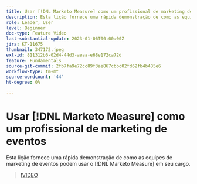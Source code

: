 ```yaml
---
title: Usar [!DNL Marketo Measure] como um profissional de marketing de eventos
description: Esta lição fornece uma rápida demonstração de como as equipes de marketing de eventos podem usar o [!DNL Marketo Measure] em seu cargo.
role: Leader, User
level: Beginner
doc-type: Feature Video
last-substantial-update: 2023-01-06T00:00:00Z
jira: KT-11675
thumbnail: 347172.jpeg
exl-id: 811312b6-02d4-44d3-aeaa-e68e172ca72d
feature: Fundamentals
source-git-commit: 2fb7fa9e72cc89f3ae867cbbc02fd62fb4b485e6
workflow-type: tm+mt
source-wordcount: '44'
ht-degree: 0%

---
```


# Usar [!DNL Marketo Measure] como um profissional de marketing de eventos

Esta lição fornece uma rápida demonstração de como as equipes de marketing de eventos podem usar o [!DNL Marketo Measure] em seu cargo.

>[!VIDEO](https://video.tv.adobe.com/v/347172/?quality=12&learn=on)
